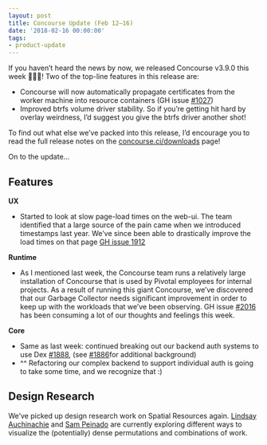 ```yaml
---
layout: post
title: Concourse Update (Feb 12–16)
date: '2018-02-16 00:00:00'
tags:
- product-update
---
```


If you haven’t heard the news by now, we released Concourse v3.9.0 this week 🎉🎉🎉! Two of the top-line features in this release are:

- Concourse will now automatically propagate certificates from the worker machine into resource containers (GH issue [#1027](http://github.com/concourse/concourse/issues/1027))
- Improved btrfs volume driver stability. So if you’re getting hit hard by overlay weirdness, I’d suggest you give the btrfs driver another shot!

To find out what else we’ve packed into this release, I’d encourage you to read the full release notes on the [concourse.ci/downloads](https://concourse-ci.org/downloads.html#v390) page!

On to the update...

## **Features**

**UX**

- Started to look at slow page-load times on the web-ui. The team identified that a large source of the pain came when we introduced timestamps last year. We’ve since been able to drastically improve the load times on that page [GH issue 1912](https://github.com/concourse/concourse/issues/1912)

**Runtime**

- As I mentioned last week, the Concourse team runs a relatively large installation of Concourse that is used by Pivotal employees for internal projects. As a result of running this giant Concourse, we’ve discovered that our Garbage Collector needs significant improvement in order to keep up with the workloads that we’ve been observing. GH issue [#2016](https://github.com/concourse/concourse/issues/2016) has been consuming a lot of our thoughts and feelings this week.

**Core**

- Same as last week: continued breaking out our backend auth systems to use Dex [#1888](https://github.com/concourse/concourse/issues/1888), (see [#1886](https://github.com/concourse/concourse/issues/1886)for additional background)
- ^^ Refactoring our complex backend to support individual auth is going to take some time, and we recognize that :)

## Design Research

We’ve picked up design research work on Spatial Resources again. [Lindsay Auchinachie](https://medium.com/u/d3a12206d051) and [Sam Peinado](https://medium.com/u/8a529ac5b818) are currently exploring different ways to visualize the (potentially) dense permutations and combinations of work.


